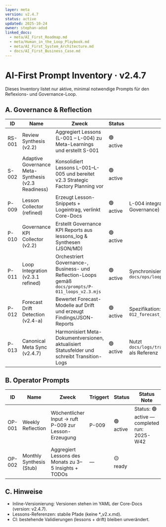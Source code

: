 ```yaml
---
layer: meta
version: v2.4.7
status: active
updated: 2025-10-24
owner: stephan-adod
linked_docs:
  - meta/AI_First_Roadmap.md
  - meta/Human_in_the_Loop_Playbook.md
  - meta/AI_First_System_Architecture.md
  - docs/AI_First_Business_Case.md
---
```


# AI-First Prompt Inventory · v2.4.7

Dieses Inventory listet nur aktive, minimal notwendige Prompts für den Reflexions- und Governance-Loop.

## A. Governance & Reflection
| ID | Name | Zweck | Status | Notes |
|----|------|-------|--------|-------|
| RS-001 | Review Synthesis (v2.2) | Aggregiert Lessons (L-001 – L-004) zu Meta-Learnings und erstellt S-001 | 🟢 active | |
| S-002 | Adaptive Governance Meta-Synthesis (v2.3 Readiness) | Konsolidiert Lessons L-001–L-005 und bereitet v2.3 Strategic Factory Planning vor | 🟢 active | |
| P-009 | Lesson Collector (refined) | Erzeugt Lesson-Snippets + Logeintrag, verlinkt Core-Docs | 🟢 active | L-004 integrated (Playbook · Learning Rhythm Governance) |
| P-010 | Governance KPI Collector (v2.2) | Erstellt Governance KPI Reports aus lessons_log & Synthesen (JSON/MD) | 🟢 active | |
| P-011 | Loop Integration (v2.3.1 refined) | Orchestriert Governance-, Business- und Reflection-Loops gemäß `docs/prompts/P-011_loops_v2.3.mjs` | 🟢 active | Synchronisiert Trigger mit `docs/ops/loop_runbook_v2.4.md` |
| P-012 | Forecast Drift Detection (v2.4-a) | Bewertet Forecast-Modelle auf Drift und erzeugt Findings/JSON-Reports | 🟢 active | Spezifikation: `docs/prompts/P-012_forecast_drift_v2.4.mjs` |
| P-013 | Canonical Meta Sync (v2.4.7) | Harmonisiert Meta-Dokumentversionen, aktualisiert Statusfelder und schreibt Transition-Logs | 🟢 active | Nutzt `docs/logs/transition_version_sync_v2.4.7.md` als Referenz |

## B. Operator Prompts
| ID | Name | Zweck | Triggert | Status | Status Note |
|----|------|-------|---------|--------|-------------|
| OP-001 | Weekly Reflection | Wöchentlicher Input → ruft P-009 zur Lesson-Erzeugung | P-009 | 🟢 active | Status: 🟢 active — completed run: 2025-W42 |
| OP-002 | Monthly Synthesis (Stub) | Aggregiert Lessons des Monats zu 3–5 Insights + TODOs | — | 🟡 ready | |

## C. Hinweise
- Inline-Versionierung: Versionen stehen im YAML der Core-Docs (version: v2.4.7).
- Lessons-Referenzen: stabile Pfade (keine *_v2.x.md).
- CI: bestehende Validierungen (lessons + drift) bleiben unverändert.
